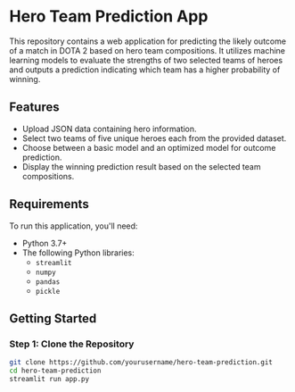 # Hero Team Prediction App

This repository contains a web application for predicting the likely outcome of a match in DOTA 2 based on hero team compositions. It utilizes machine learning models to evaluate the strengths of two selected teams of heroes and outputs a prediction indicating which team has a higher probability of winning.

## Features

- Upload JSON data containing hero information.
- Select two teams of five unique heroes each from the provided dataset.
- Choose between a basic model and an optimized model for outcome prediction.
- Display the winning prediction result based on the selected team compositions.

## Requirements

To run this application, you'll need:

- Python 3.7+
- The following Python libraries:
  - `streamlit`
  - `numpy`
  - `pandas`
  - `pickle`

## Getting Started

### Step 1: Clone the Repository

```bash
git clone https://github.com/yourusername/hero-team-prediction.git
cd hero-team-prediction
streamlit run app.py
